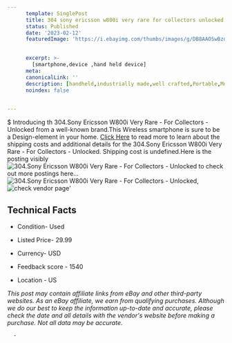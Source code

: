 ```yaml
---
      template: SinglePost
      title: 304 sony ericsson w800i very rare for collectors unlocked
      status: Published
      date: '2023-02-12'
      featuredImage: 'https://i.ebayimg.com/thumbs/images/g/DB8AAOSwBzdjPA~m/s-l225.jpg'
       

      excerpt: >-
        [smartphone,device ,hand held device]
      meta:
      canonicalLink: ''
      description: [handheld,industrially made,well crafted,Portable,Mobile,Compact,Convenient,Lightweight,Maneuverable,Man-portable,Miniature,Carriable,Hand-held,Light,Holdable,Transportable,Mobile device,Pocket-sized,On-the-go,Wireless,Cordless,Compact size,Convenient size, smartphone,device ,hand held device]
      noindex: false
      

---
```

$
      Introducing th 304.Sony Ericsson W800i Very Rare - For Collectors - Unlocked from a well-known brand.This Wireless smartphone is sure to be a Design-element in your home. [Click Here](https://www.ebay.com/itm/165707872603?hash=item2694f5795b%3Ag%3ADB8AAOSwBzdjPA%7Em&mkevt=1&mkcid=1&mkrid=711-53200-19255-0&campid=%253CePNCampaignId%253E&customid=%253CreferenceId%253E&toolid=10049) to read more to learn about the shipping costs and additional details for the 304.Sony Ericsson W800i Very Rare - For Collectors - Unlocked. Shipping cost is undefined.Here is the posting visibly ![304.Sony Ericsson W800i Very Rare - For Collectors - Unlocked](https://i.ebayimg.com/thumbs/images/g/DB8AAOSwBzdjPA~m/s-l225.jpg) to check out more postings here... ![304.Sony Ericsson W800i Very Rare - For Collectors - Unlocked](https://i.ebayimg.com/images/g/DB8AAOSwBzdjPA~m/s-l1600.jpg), ![check vendor page](https://origin-galleryplus.ebayimg.com/ws/web/165707872603_2_0_1/225x225.jpg,https://origin-galleryplus.ebayimg.com/ws/web/165707872603_3_0_1/225x225.jpg,https://origin-galleryplus.ebayimg.com/ws/web/165707872603_4_0_1/225x225.jpg,https://origin-galleryplus.ebayimg.com/ws/web/165707872603_5_0_1/225x225.jpg,https://origin-galleryplus.ebayimg.com/ws/web/165707872603_6_0_1/225x225.jpg,https://origin-galleryplus.ebayimg.com/ws/web/165707872603_7_0_1/225x225.jpg,https://origin-galleryplus.ebayimg.com/ws/web/165707872603_8_0_1/225x225.jpg)'

      

 ## Technical Facts 



     
      

 - Condition- Used 


      

 - Listed Price- 29.99 


      

 - Currency- USD 


      

 - Feedback score - 1540 


      

 - Location - US 


      
      

 *_This post may contain affiliate links from eBay and other third-party websites. As an eBay affiliate, we earn from qualifying purchases. Although we do our best to keep the information up-to-date and accurate, please check the date and all details with the vendor's website before making a purchase. Not all data may be accurate._*




      -
